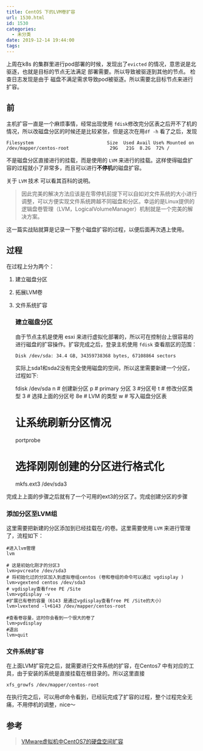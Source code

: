 ```yaml
---
title: CentOS 下的LVM卷扩容
url: 1530.html
id: 1530
categories:
  - 未分类
date: 2019-12-14 19:44:00
tags:
---
```


上周在k8s 的集群里进行pod部署的时候，发现出了`evicted` 的情况，意思说是北驱逐，也就是目标的节点无法满足 部署需要。所以导致被驱逐到其他的节点。 检查日志发现是由于 磁盘不满足需求导致pod被驱逐。所以需要北目标节点来进行扩容。

前
-

主机扩容一直是一个麻烦事情，经常出现使用 `fdisk`修改完分区表之后开不了机的情况，所以改磁盘分区的时候还是比较紧张，但是这次在用`df -h` 看了之后，发现

    Filesystem                           Size  Used Avail Use% Mounted on
    /dev/mapper/centos-root               29G   21G  8.2G  72% /

不是磁盘分区直接进行的挂载，而是使用的 `LVM` 来进行的挂载。这样使得磁盘扩容的过程就小了非常多，而且可以进行**不停机**的磁盘扩容。

关于 `LVM` 技术 可以看其百科的说明。

> 因此完美的解决方法应该是在零停机前提下可以自如对文件系统的大小进行调整，可以方便实现文件系统跨越不同磁盘和分区。幸运的是Linux提供的逻辑盘卷管理（LVM，LogicalVolumeManager）机制就是一个完美的解决方案。

这一篇实战贴就算是记录一下整个磁盘扩容的过程，以便后面再次遇上使用。

过程
--

在过程上分为两个：

1.  建立磁盘分区
2.  拓展LVM卷
3.  文件系统扩容
    
    ### 建立磁盘分区
    
    由于节点主机是使用 esxi 来进行虚拟化部署的，所以可在控制台上很容易的进行磁盘的扩容操作。扩容完成之后，登录主机使用 `fdisk` 查看扇区的范围：
    
        Disk /dev/sda: 34.4 GB, 34359738368 bytes, 67108864 sectors
    
    实际上sda1和sda2没有完全使用磁盘的空间，所以这里需要新建一个分区，过程如下:
    

    fdisk /dev/sda
    n # 创建新分区
        p # primary 分区
        3 #分区号
    t # 修改分区类型
        3 # 选择上面的分区号
        8e # LVM 的类型
    w # 写入磁盘分区表
    
    # 让系统刷新分区情况
    portprobe
    
    # 选择刚刚创建的分区进行格式化
    mkfs.ext3 /dev/sda3

完成上上面的步骤之后就有了一个可用的ext3的分区了。完成创建分区的步骤

### 添加分区至LVM组

这里需要把新建的分区添加到已经挂载在`/`的卷。这里需要使用 `LVM` 来进行管理了，流程如下：

    #进入lvm管理
    lvm
    
    # 这是初始化刚才的分区3
    lvm>pvcreate /dev/sda3
    # 将初始化过的分区加入到虚拟卷组centos (卷和卷组的命令可以通过 vgdisplay )
    lvm>vgextend centos /dev/sda3    
    # vgdisplay查看free PE /Site
    lvm>vgdisplay -v
    #扩展已有卷的容量（6143 是通过vgdisplay查看free PE /Site的大小）
    lvm>lvextend -l+6143 /dev/mapper/centos-root
    
    #查看卷容量，这时你会看到一个很大的卷了
    lvm>pvdisplay
    #退出
    lvm>quit

### 文件系统扩容

在上面LVM扩容完之后，就需要进行文件系统的扩容，在Centos7 中有对应的工具，由于安装的系统是直接挂载在根目录的。所以这里直接

    xfs_growfs /dev/mapper/centos-root

在执行完之后，可以用df命令看到，已经玩完成了扩容的过程，整个过程完全无痛，不用停机的调整，nice～

参考
--

> [VMware虚拟机中CentOS7的硬盘空间扩容](https://www.cnblogs.com/Sungeek/p/9084510.html)